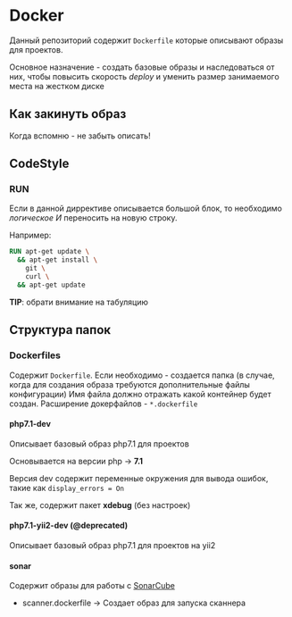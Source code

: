 # Docker

Данный репозиторий содержит `Dockerfile` которые описывают образы для проектов.

Основное назначение - создать базовые образы и наследоваться от них,
чтобы повысить скорость _deploy_ и уменить размер занимаемого места на жестком диске

## Как закинуть образ

Когда вспомню - не забыть описать!

## CodeStyle

### RUN

Если в данной диррективе описывается большой блок, то необходимо _логическое И_ переносить на новую строку.

Например:

```dockerfile
RUN apt-get update \
  && apt-get install \
    git \
    curl \
  && apt-get update
```

__TIP__: обрати внимание на табуляцию

## Структура папок

### Dockerfiles

Содержит `Dockerfile`. Если необходимо - создается папка (в случае, когда для создания образа требуются дополнительные файлы конфигурации)
Имя файла должно отражать какой контейнер будет создан.
Расширение докерфайлов - `*.dockerfile`

#### php7.1-dev

Описывает базовый образ php7.1 для проектов

Основывается на версии php -> __7.1__

Версия dev содержит переменные окружения для вывода ошибок, такие как `display_errors = On`

Так же, содержит пакет __xdebug__ (без настроек)

#### php7.1-yii2-dev (@deprecated)

Описывает базовый образ php7.1 для проектов на yii2

#### sonar

Содержит образы для работы с [SonarCube](https://www.sonarqube.org/)

- scanner.dockerfile -> Создает образ для запуска сканнера
